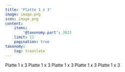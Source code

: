 ```yaml
---
title: 'Platte 1 x 3'
image: image.png
icon: image.png
content:
    items:
        '@taxonomy.part': 3623
    limit: 12
    pagination: true
taxonomy:
    tag: translate
---
```


Platte 1 x 3
Platte 1 x 3
Platte 1 x 3
Platte 1 x 3
Platte 1 x 3
